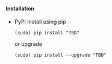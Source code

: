 #### Installation 

- PyPI install using pip 
    ``` 
    (sudo) pip install "TBD" 
    ```
    or upgrade
    ``` 
    (sudo) pip install --upgrade "TBD"
    ```